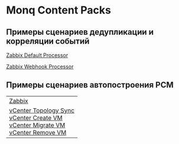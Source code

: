 # Monq Content Packs

## Примеры сценариев дедупликации и корреляции событий

[Zabbix Default Processor](signals/Zabbix%20Default%20Signal%20Processor.txt)

[Zabbix Webhook Processor](signals/Zabbix%20Webhook%20Signal%20Processor.txt)


## Примеры сценариев автопостроения РСМ

|                                                                                                                                                                                                                                                                                                                            |
|----------------------------------------------------------------------------------------------------------------------------------------------------------------------------------------------------------------------------------------------------------------------------------------------------------------------------|
| [Zabbix](./CMDB%20Autobuild/Zabbix/Zabbix%20Create%20Topology%20from%20Zabbix.txt)                                                                                                                                                                                                                                         |
| [vCenter Topology Sync](./CMDB%20Autobuild//vCenter/vCenter%20Topology.txt)<br>[vCenter Create VM](./CMDB%20Autobuild//vCenter/vCenter%20VM%20Created.txt)<br>[vCenter Migrate VM](./CMDB%20Autobuild//vCenter/vCenter%20VM%20Migrated.txt)<br>[vCenter Remove VM](./CMDB%20Autobuild//vCenter/vCenter%20VM%20Removed.txt) |
